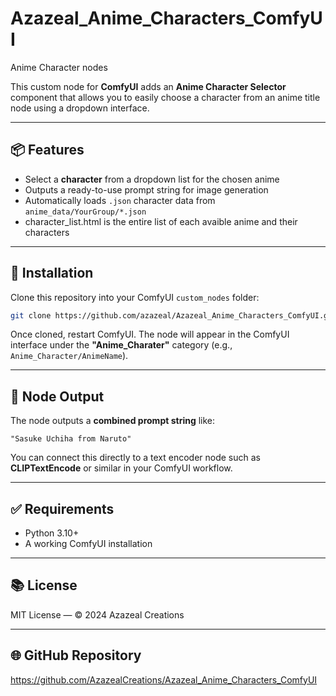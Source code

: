 # Azazeal_Anime_Characters_ComfyUI
 Anime Character nodes


This custom node for **ComfyUI** adds an **Anime Character Selector** component that allows you to easily choose a character from an anime title node using a dropdown interface.



---

## 📦 Features

- Select a **character** from a dropdown list for the chosen anime
- Outputs a ready-to-use prompt string for image generation
- Automatically loads `.json` character data from `anime_data/YourGroup/*.json`
- character_list.html is the entire list of each avaible anime and their characters

---

## 🔧 Installation

Clone this repository into your ComfyUI `custom_nodes` folder:

```bash
git clone https://github.com/azazeal/Azazeal_Anime_Characters_ComfyUI.git
```

Once cloned, restart ComfyUI. The node will appear in the ComfyUI interface under the **"Anime_Charater"** category (e.g., `Anime_Character/AnimeName`).

---

## 🧩 Node Output

The node outputs a **combined prompt string** like:

```
"Sasuke Uchiha from Naruto"
```

You can connect this directly to a text encoder node such as **CLIPTextEncode** or similar in your ComfyUI workflow.

---

## ✅ Requirements

- Python 3.10+
- A working ComfyUI installation

---

## 📚 License

MIT License — © 2024 Azazeal Creations

---

## 🌐 GitHub Repository

https://github.com/AzazealCreations/Azazeal_Anime_Characters_ComfyUI

